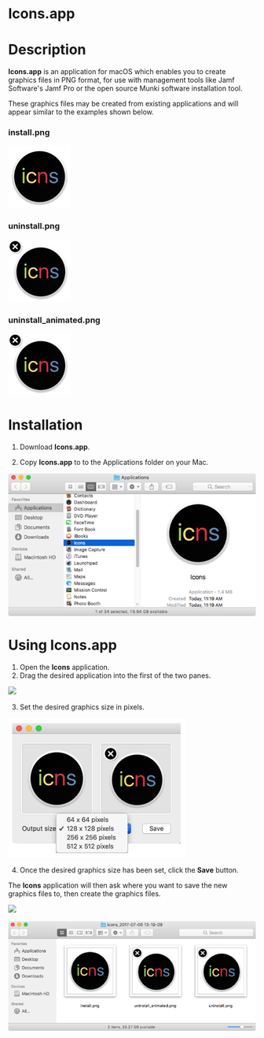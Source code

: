 # Icons.app

Description 
===================================

**Icons.app** is an application for macOS which enables you to create graphics files in PNG format, for use with management tools like Jamf Software's Jamf Pro or the open source Munki software installation tool.  

These graphics files may be created from existing applications and will appear similar to the examples shown below.

### **install.png**

![](readme_images/install.png)

### **uninstall.png**

![](readme_images/uninstall.png)

### **uninstall_animated.png**

![](readme_images/uninstall_animated.png)




Installation
===================================

1. Download **Icons.app**.

2. Copy **Icons.app** to to the Applications folder on your Mac.

![](readme_images/install_icons_app_to_convenient_location.png)

Using Icons.app
===================================

1. Open the **Icons** application.
2. Drag the desired application into the first of the two panes.

 ![](readme_images/drag_and_drop_source_image.gif)

3. Set the desired graphics size in pixels.

![](readme_images/select_image_size.png)

4. Once the desired graphics size has been set, click the **Save** button.


The **Icons** application will then ask where you want to save the new graphics files to, then create the graphics files.


![](readme_images/create_png_files.gif)



![](readme_images/images_generated.png)

